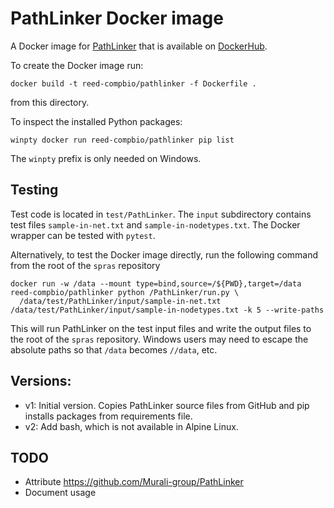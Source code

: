 # PathLinker Docker image

A Docker image for [PathLinker](https://github.com/Murali-group/PathLinker) that is available on [DockerHub](https://hub.docker.com/repository/docker/reed-compbio/pathlinker).

To create the Docker image run:
```
docker build -t reed-compbio/pathlinker -f Dockerfile .
```
from this directory.

To inspect the installed Python packages:
```
winpty docker run reed-compbio/pathlinker pip list
```
The `winpty` prefix is only needed on Windows.

## Testing
Test code is located in `test/PathLinker`.
The `input` subdirectory contains test files `sample-in-net.txt` and `sample-in-nodetypes.txt`.
The Docker wrapper can be tested with `pytest`.

Alternatively, to test the Docker image directly, run the following command from the root of the `spras` repository
```
docker run -w /data --mount type=bind,source=/${PWD},target=/data reed-compbio/pathlinker python /PathLinker/run.py \
  /data/test/PathLinker/input/sample-in-net.txt /data/test/PathLinker/input/sample-in-nodetypes.txt -k 5 --write-paths
```
This will run PathLinker on the test input files and write the output files to the root of the `spras` repository.
Windows users may need to escape the absolute paths so that `/data` becomes `//data`, etc.

## Versions:
- v1: Initial version. Copies PathLinker source files from GitHub and pip installs packages from requirements file.
- v2: Add bash, which is not available in Alpine Linux.

## TODO
- Attribute https://github.com/Murali-group/PathLinker
- Document usage
